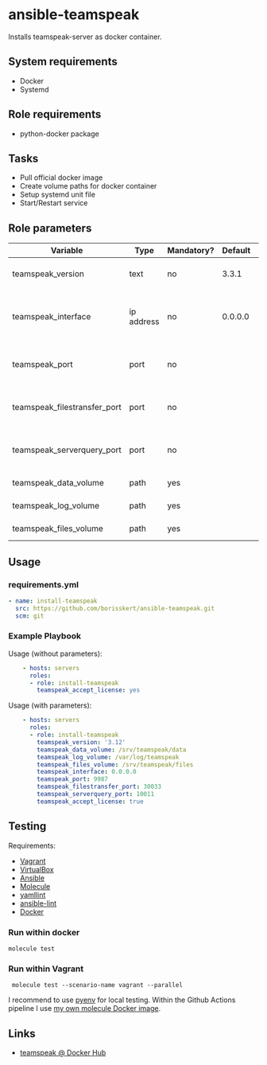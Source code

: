 # ansible-teamspeak

Installs teamspeak-server as docker container.

## System requirements

* Docker
* Systemd

## Role requirements

* python-docker package

## Tasks

* Pull official docker image
* Create volume paths for docker container
* Setup systemd unit file
* Start/Restart service

## Role parameters

| Variable      | Type | Mandatory? | Default | Description           |
|---------------|------|------------|---------|-----------------------|
| teamspeak_version       | text | no         | 3.3.1   | Teamspeak server version |
| teamspeak_interface | ip address | no | 0.0.0.0 | Mapped network for web-interface ports |
| teamspeak_port | port    | no | <empty> | Default port (UDP incomming): 9987     |
| teamspeak_filestransfer_port | port | no | <empty> | Filetransfer port (TCP incomming): 30033 |
| teamspeak_serverquery_port  | port | no | <empty> | Serverquery port (TCP incomming): 10011  |
| teamspeak_data_volume              | path | yes | <empty> | Path to data volume                     |
| teamspeak_log_volume               | path | yes | <empty> | Path to log volume                      |
| teamspeak_files_volume             | path | yes | <empty> | Path to files volume                    |

## Usage

### requirements.yml

```yaml
- name: install-teamspeak
  src: https://github.com/borisskert/ansible-teamspeak.git
  scm: git
```

### Example Playbook

Usage (without parameters):

```yaml
    - hosts: servers
      roles:
      - role: install-teamspeak
        teamspeak_accept_license: yes
```

Usage (with parameters):

```yaml
    - hosts: servers
      roles:
      - role: install-teamspeak
        teamspeak_version: '3.12'
        teamspeak_data_volume: /srv/teamspeak/data
        teamspeak_log_volume: /var/log/teamspeak
        teamspeak_files_volume: /srv/teamspeak/files
        teamspeak_interface: 0.0.0.0
        teamspeak_port: 9987
        teamspeak_filestransfer_port: 30033
        teamspeak_serverquery_port: 10011
        teamspeak_accept_license: true
```

## Testing

Requirements:

* [Vagrant](https://www.vagrantup.com/)
* [VirtualBox](https://www.virtualbox.org/)
* [Ansible](https://docs.ansible.com/)
* [Molecule](https://molecule.readthedocs.io/en/latest/index.html)
* [yamllint](https://yamllint.readthedocs.io/en/stable/#)
* [ansible-lint](https://docs.ansible.com/ansible-lint/)
* [Docker](https://docs.docker.com/)

### Run within docker

```shell script
molecule test
```

### Run within Vagrant

```shell script
 molecule test --scenario-name vagrant --parallel
```

I recommend to use [pyenv](https://github.com/pyenv/pyenv) for local testing.
Within the Github Actions pipeline I use [my own molecule Docker image](https://github.com/borisskert/docker-molecule).

## Links

* [teamspeak @ Docker Hub](https://hub.docker.com/_/teamspeak/)
